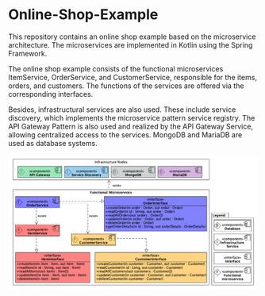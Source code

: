 # Online-Shop-Example

This repository contains an online shop example based on the microservice architecture. 
The microservices are implemented in Kotlin using the Spring Framework.

The online shop example consists of the functional microservices ItemService, OrderService, 
and CustomerService, responsible for the items, orders, and customers. The functions of the services 
are offered via the corresponding interfaces.

Besides, infrastructural services are also used. These include service discovery, which implements 
the microservice pattern service registry. The API Gateway Pattern is also used and realized by the API Gateway Service, 
allowing centralized access to the services. MongoDB and MariaDB are used as database systems.

![Online Shop example SOAML diagram.](https://github.com/pwizenty/Online-Shop-Example/blob/master/ordersystem.png?raw=true)
